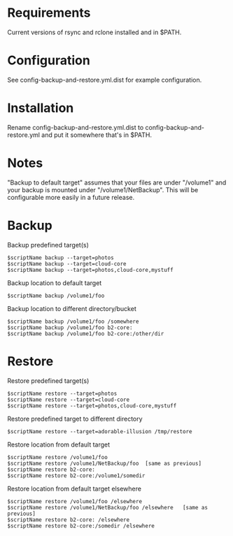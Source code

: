 # Requirements

Current versions of rsync and rclone installed and in $PATH.

# Configuration

See config-backup-and-restore.yml.dist for example configuration.

# Installation

Rename config-backup-and-restore.yml.dist to config-backup-and-restore.yml and put it somewhere that's in $PATH.

# Notes

"Backup to default target" assumes that your files are under "/volume1" and your backup is mounted under "/volume1/NetBackup". This will be configurable more easily in a future release.

# Backup

 Backup predefined target(s)
 
 	$scriptName backup --target=photos
 	$scriptName backup --target=cloud-core
 	$scriptName backup --target=photos,cloud-core,mystuff
  
 Backup location to default target
 
	$scriptName backup /volume1/foo
  
 Backup location to different directory/bucket
 
	$scriptName backup /volume1/foo /somewhere
	$scriptName backup /volume1/foo b2-core:
	$scriptName backup /volume1/foo b2-core:/other/dir

# Restore 

Restore predefined target(s)

 	$scriptName restore --target=photos
 	$scriptName restore --target=cloud-core
 	$scriptName restore --target=photos,cloud-core,mystuff
  
 Restore predefined target to different directory
 
 	$scriptName restore --target=adorable-illusion /tmp/restore
  
 Restore location from default target
 
	$scriptName restore /volume1/foo
	$scriptName restore /volume1/NetBackup/foo	[same as previous]
	$scriptName restore b2-core:
	$scriptName restore b2-core:/volume1/somedir
  
 Restore location from default target elsewhere
 
	$scriptName restore /volume1/foo /elsewhere
	$scriptName restore /volume1/NetBackup/foo /elsewhere	[same as previous]
	$scriptName restore b2-core: /elsewhere
	$scriptName restore b2-core:/somedir /elsewhere
